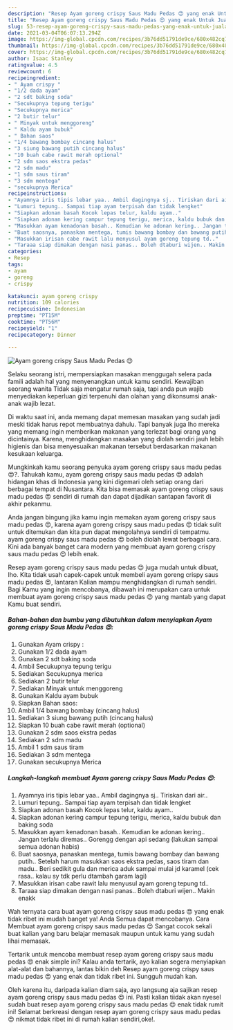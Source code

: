 ```yaml
---
description: "Resep Ayam goreng crispy Saus Madu Pedas 😍 yang enak Untuk Jualan"
title: "Resep Ayam goreng crispy Saus Madu Pedas 😍 yang enak Untuk Jualan"
slug: 53-resep-ayam-goreng-crispy-saus-madu-pedas-yang-enak-untuk-jualan
date: 2021-03-04T06:07:13.294Z
image: https://img-global.cpcdn.com/recipes/3b76dd51791de9ce/680x482cq70/ayam-goreng-crispy-saus-madu-pedas-😍-foto-resep-utama.jpg
thumbnail: https://img-global.cpcdn.com/recipes/3b76dd51791de9ce/680x482cq70/ayam-goreng-crispy-saus-madu-pedas-😍-foto-resep-utama.jpg
cover: https://img-global.cpcdn.com/recipes/3b76dd51791de9ce/680x482cq70/ayam-goreng-crispy-saus-madu-pedas-😍-foto-resep-utama.jpg
author: Isaac Stanley
ratingvalue: 4.5
reviewcount: 6
recipeingredient:
- " Ayam crispy "
- "1/2 dada ayam"
- "2 sdt baking soda"
- "Secukupnya tepung terigu"
- "Secukupnya merica"
- "2 butir telur"
- " Minyak untuk menggoreng"
- " Kaldu ayam bubuk"
- " Bahan saos"
- "1/4 bawang bombay cincang halus"
- "3 siung bawang putih cincang halus"
- "10 buah cabe rawit merah optional"
- "2 sdm saos ekstra pedas"
- "2 sdm madu"
- "1 sdm saus tiram"
- "3 sdm mentega"
- "secukupnya Merica"
recipeinstructions:
- "Ayamnya iris tipis lebar yaa.. Ambil dagingnya sj.. Tiriskan dari air.."
- "Lumuri tepung.. Sampai tiap ayam terpisah dan tidak lengket"
- "Siapkan adonan basah Kocok lepas telur, kaldu ayam.."
- "Siapkan adonan kering campur tepung terigu, merica, kaldu bubuk dan baking soda"
- "Masukkan ayam kenadonan basah.. Kemudian ke adonan kering.. Jangan terlalu diremas.. Gorengg dengan api sedang (lakukan sampai semua adonan habis)"
- "Buat saosnya, panaskan mentega, tumis bawang bombay dan bawang putih.. Setelah harum masukkan saos ekstra pedas, saos tiram dan madu.. Beri sedikit gula dan merica aduk sampai mulai jd karamel (cek rasa.. kalau sy tdk perlu dtambah garam lagi)"
- "Masukkan irisan cabe rawit lalu menyusul ayam goreng tepung td.."
- "Taraaa siap dimakan dengan nasi panas.. Boleh dtaburi wijen.. Makin enakk"
categories:
- Resep
tags:
- ayam
- goreng
- crispy

katakunci: ayam goreng crispy 
nutrition: 109 calories
recipecuisine: Indonesian
preptime: "PT15M"
cooktime: "PT56M"
recipeyield: "1"
recipecategory: Dinner

---
```



![Ayam goreng crispy Saus Madu Pedas 😍](https://img-global.cpcdn.com/recipes/3b76dd51791de9ce/680x482cq70/ayam-goreng-crispy-saus-madu-pedas-😍-foto-resep-utama.jpg)

Selaku seorang istri, mempersiapkan masakan menggugah selera pada famili adalah hal yang menyenangkan untuk kamu sendiri. Kewajiban seorang  wanita Tidak saja mengatur rumah saja, tapi anda pun wajib menyediakan keperluan gizi terpenuhi dan olahan yang dikonsumsi anak-anak wajib lezat.

Di waktu  saat ini, anda memang dapat memesan masakan yang sudah jadi meski tidak harus repot membuatnya dahulu. Tapi banyak juga lho mereka yang memang ingin memberikan makanan yang terlezat bagi orang yang dicintainya. Karena, menghidangkan masakan yang diolah sendiri jauh lebih higienis dan bisa menyesuaikan makanan tersebut berdasarkan makanan kesukaan keluarga. 



Mungkinkah kamu seorang penyuka ayam goreng crispy saus madu pedas 😍?. Tahukah kamu, ayam goreng crispy saus madu pedas 😍 adalah hidangan khas di Indonesia yang kini digemari oleh setiap orang dari berbagai tempat di Nusantara. Kita bisa memasak ayam goreng crispy saus madu pedas 😍 sendiri di rumah dan dapat dijadikan santapan favorit di akhir pekanmu.

Anda jangan bingung jika kamu ingin memakan ayam goreng crispy saus madu pedas 😍, karena ayam goreng crispy saus madu pedas 😍 tidak sulit untuk ditemukan dan kita pun dapat mengolahnya sendiri di tempatmu. ayam goreng crispy saus madu pedas 😍 boleh diolah lewat berbagai cara. Kini ada banyak banget cara modern yang membuat ayam goreng crispy saus madu pedas 😍 lebih enak.

Resep ayam goreng crispy saus madu pedas 😍 juga mudah untuk dibuat, lho. Kita tidak usah capek-capek untuk membeli ayam goreng crispy saus madu pedas 😍, lantaran Kalian mampu menghidangkan di rumah sendiri. Bagi Kamu yang ingin mencobanya, dibawah ini merupakan cara untuk membuat ayam goreng crispy saus madu pedas 😍 yang mantab yang dapat Kamu buat sendiri.

<!--inarticleads1-->

##### Bahan-bahan dan bumbu yang dibutuhkan dalam menyiapkan Ayam goreng crispy Saus Madu Pedas 😍:

1. Gunakan  Ayam crispy :
1. Gunakan 1/2 dada ayam
1. Gunakan 2 sdt baking soda
1. Ambil Secukupnya tepung terigu
1. Sediakan Secukupnya merica
1. Sediakan 2 butir telur
1. Sediakan  Minyak untuk menggoreng
1. Gunakan  Kaldu ayam bubuk
1. Siapkan  Bahan saos:
1. Ambil 1/4 bawang bombay (cincang halus)
1. Sediakan 3 siung bawang putih (cincang halus)
1. Siapkan 10 buah cabe rawit merah (optional)
1. Gunakan 2 sdm saos ekstra pedas
1. Sediakan 2 sdm madu
1. Ambil 1 sdm saus tiram
1. Sediakan 3 sdm mentega
1. Gunakan secukupnya Merica




<!--inarticleads2-->

##### Langkah-langkah membuat Ayam goreng crispy Saus Madu Pedas 😍:

1. Ayamnya iris tipis lebar yaa.. Ambil dagingnya sj.. Tiriskan dari air..
1. Lumuri tepung.. Sampai tiap ayam terpisah dan tidak lengket
1. Siapkan adonan basah Kocok lepas telur, kaldu ayam..
1. Siapkan adonan kering campur tepung terigu, merica, kaldu bubuk dan baking soda
1. Masukkan ayam kenadonan basah.. Kemudian ke adonan kering.. Jangan terlalu diremas.. Gorengg dengan api sedang (lakukan sampai semua adonan habis)
1. Buat saosnya, panaskan mentega, tumis bawang bombay dan bawang putih.. Setelah harum masukkan saos ekstra pedas, saos tiram dan madu.. Beri sedikit gula dan merica aduk sampai mulai jd karamel (cek rasa.. kalau sy tdk perlu dtambah garam lagi)
1. Masukkan irisan cabe rawit lalu menyusul ayam goreng tepung td..
1. Taraaa siap dimakan dengan nasi panas.. Boleh dtaburi wijen.. Makin enakk




Wah ternyata cara buat ayam goreng crispy saus madu pedas 😍 yang enak tidak ribet ini mudah banget ya! Anda Semua dapat mencobanya. Cara Membuat ayam goreng crispy saus madu pedas 😍 Sangat cocok sekali buat kalian yang baru belajar memasak maupun untuk kamu yang sudah lihai memasak.

Tertarik untuk mencoba membuat resep ayam goreng crispy saus madu pedas 😍 enak simple ini? Kalau anda tertarik, ayo kalian segera menyiapkan alat-alat dan bahannya, lantas bikin deh Resep ayam goreng crispy saus madu pedas 😍 yang enak dan tidak ribet ini. Sungguh mudah kan. 

Oleh karena itu, daripada kalian diam saja, ayo langsung aja sajikan resep ayam goreng crispy saus madu pedas 😍 ini. Pasti kalian tiidak akan nyesel sudah buat resep ayam goreng crispy saus madu pedas 😍 enak tidak rumit ini! Selamat berkreasi dengan resep ayam goreng crispy saus madu pedas 😍 nikmat tidak ribet ini di rumah kalian sendiri,oke!.

